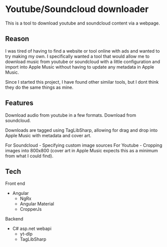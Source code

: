 # Youtube/Soundcloud downloader

This is a tool to download youtube and soundcloud content via a webpage.

## Reason

I was tired of having to find a website or tool online with ads and wanted to try making my own.
I specifically wanted a tool that would allow me to download music from youtube or soundcloud with a little configuration and import into Apple Music without having to update any metadata in Apple Music.

Since I started this project, I have found other similar tools, but I dont think they do the same things as mine.

## Features

Download audio from youtube in a few formats.
Download from soundcloud.

Downloads are tagged using TagLibSharp, allowing for drag and drop into Apple Music with metadata and cover art.

For Soundcloud - Specifying custom image sources
For Youtube - Cropping images into 800x800 (cover art in Apple Music expects this as a minimum from what I could find).

## Tech

Front end

- Angular
  - NgRx
  - Angular Material
  - CropperJs

Backend

- C# asp.net webapi
  - yt-dlp
  - TagLibSharp
